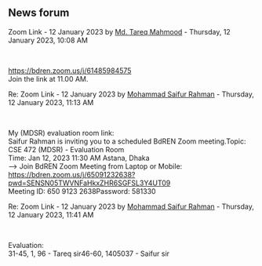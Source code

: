<h2>News forum</h2><a href="https://moodle.cse.buet.ac.bd/user/view.php?id=1767&course=769"></a>
Zoom Link - 12 January 2023
by <a href="https://moodle.cse.buet.ac.bd/user/view.php?id=1767&course=769">Md. Tareq Mahmood</a> - Thursday, 12 January 2023, 10:08 AM


 

https://bdren.zoom.us/j/61485984575<br />Join the link at 11.00 AM.





<a href="https://moodle.cse.buet.ac.bd/user/view.php?id=31&course=769"></a>
Re: Zoom Link - 12 January 2023
by <a href="https://moodle.cse.buet.ac.bd/user/view.php?id=31&course=769">Mohammad Saifur Rahman</a> - Thursday, 12 January 2023, 11:13 AM


 

My (MDSR) evaluation room link:<br />Saifur Rahman is inviting you to a scheduled BdREN Zoom meeting.Topic: CSE 472 (MDSR) - Evaluation Room<br />Time: Jan 12, 2023 11:30 AM Astana, Dhaka<br />--> Join BdREN Zoom Meeting from Laptop or Mobile:<br />https://bdren.zoom.us/j/65091232638?pwd=SENSN05TWVNFaHkxZHR6SGFSL3Y4UT09<br />Meeting ID: 650 9123 2638Password: 581330





<a href="https://moodle.cse.buet.ac.bd/user/view.php?id=31&course=769"></a>
Re: Zoom Link - 12 January 2023
by <a href="https://moodle.cse.buet.ac.bd/user/view.php?id=31&course=769">Mohammad Saifur Rahman</a> - Thursday, 12 January 2023, 11:41 AM


 

Evaluation:<br />31-45, 1, 96 - Tareq sir46-60, 1405037 - Saifur sir










